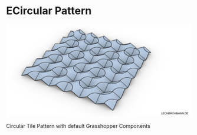 # ECircular Pattern
![Alt text](img/circular.jpg?raw=false "Circular Tile Pattern/ Rhino")

Circular Tile Pattern with default Grasshopper Components
